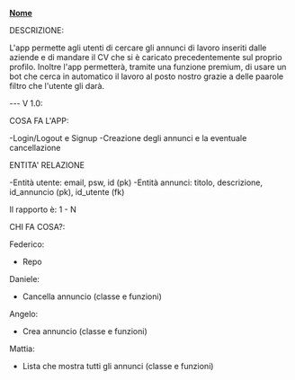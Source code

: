 [**Nome**](./page/index.html)

DESCRIZIONE:

L'app permette agli utenti di cercare gli annunci di lavoro inseriti dalle aziende e di mandare il CV
che si è caricato precedentemente sul proprio profilo. Inoltre l'app permetterà, tramite una funzione premium, di usare un bot che cerca in automatico il lavoro al posto nostro grazie a delle paarole filtro che l'utente
gli darà.

--- V 1.0:

COSA FA L'APP:

-Login/Logout e Signup
-Creazione degli annunci e la eventuale cancellazione

ENTITA' RELAZIONE

-Entità utente: email, psw, id (pk)
-Entità annunci: titolo, descrizione, id_annuncio (pk), id_utente (fk)

Il rapporto è: 1 - N

CHI FA COSA?:

Federico:

- Repo

Daniele:

- Cancella annuncio (classe e funzioni)

Angelo:

- Crea annuncio (classe e funzioni)

Mattia:

- Lista che mostra tutti gli annunci (classe e funzioni)
